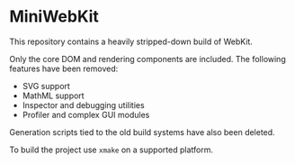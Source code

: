 # MiniWebKit

This repository contains a heavily stripped-down build of WebKit.

Only the core DOM and rendering components are included. The following
features have been removed:

- SVG support
- MathML support
- Inspector and debugging utilities
- Profiler and complex GUI modules

Generation scripts tied to the old build systems have also been deleted.

To build the project use `xmake` on a supported platform.
